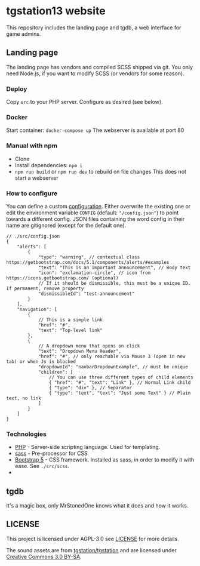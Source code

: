 # tgstation13 website

This repository includes the landing page and tgdb, a web interface for game admins.

## Landing page

The landing page has vendors and compiled SCSS shipped via git. You only need Node.js, if you want to modify SCSS (or vendors for some reason).

### Deploy

Copy `src` to your PHP server. Configure as desired (see below).

### Docker

Start container: `docker-compose up`
The webserver is available at port 80

### Manual with npm

- Clone
- Install dependencies: `npm i`
- `npm run build` or `npm run dev` to rebuild on file changes
  This does not start a webserver

### How to configure

You can define a custom [configuration](./src/config.json). Either overwrite the existing one or edit the environment variable `CONFIG` (default: `"/config.json"`) to point towards a different config. JSON files containing the word config in their name are gitignored (except for the default one).

```jsonc
// ./src/config.json
{
	"alerts": [
		{
			"type": "warning", // contextual class https://getbootstrap.com/docs/5.1/components/alerts/#examples
			"text": "This is an important announcement", // Body text
			"icon": "exclamation-circle", // icon from https://icons.getbootstrap.com/ (optional)
			// If it should be dismissible, this must be a unique ID. If permanent, remove property
			"dismissibleId": "test-announcement"
		}
	],
	"navigation": [
		{
			// This is a simple link
			"href": "#",
			"text": "Top-level link"
		},
		{
			// A dropdown menu that opens on click
			"text": "Dropdown Menu Header",
			"href": "#", // only reachable via Mouse 3 (open in new tab) or when Js is blocked
			"dropdownId": "navbarDropdownExample", // must be unique
			"children": [
				// You can use three different types of child elements
				{ "href": "#", "text": "Link" }, // Normal Link child
				{ "type": "div" }, // Separator
				{ "type": "text", "text": "Just some Text" } // Plain text, no link
			]
		}
	]
}
```

### Technologies

- [PHP](https://php.net/) - Server-side scripting language. Used for templating.
- [sass](https://sass-lang.com/) - Pre-processor for CSS
- [Bootstrap 5](https://getbootstrap.com/) - CSS framework. Installed as sass, in order to modify it with ease. See `./src/scss`.
-

## tgdb

It's a magic box, only MrStonedOne knows what it does and how it works.

## LICENSE

This project is licensed under AGPL-3.0 see [LICENSE](./LICENSE) for more details.

The sound assets are from [tgstation/tgstation](https://github.com/tgstation/tgstation) and are licensed under [Creative Commons 3.0 BY-SA](https://creativecommons.org/licenses/by-sa/3.0/).
